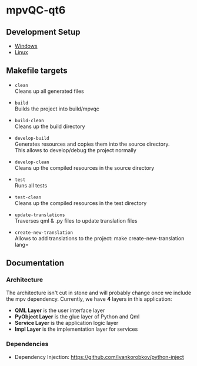 # mpvQC-qt6

## Development Setup

* [Windows](docs/developer/dev-env-windows.md)
* [Linux](docs/developer/dev-env-linux.md)

## Makefile targets

* `clean`  
  Cleans up all generated files


* `build`  
  Builds the project into build/mpvqc
* `build-clean`  
  Cleans up the build directory


* `develop-build`  
  Generates resources and copies them into the source directory.  
  This allows to develop/debug the project normally
* `develop-clean`  
  Cleans up the compiled resources in the source directory


* `test`  
  Runs all tests
* `test-clean`  
  Cleans up the compiled resources in the test directory


* `update-translations`  
  Traverses qml & .py files to update translation files
* `create-new-translation`  
  Allows to add translations to the project: make create-new-translation lang=<locale>

## Documentation

### Architecture

The architecture isn't cut in stone and will probably change once we include the mpv dependency. Currently, we have
**4** layers in this application:

* **QML Layer** is the user interface layer
* **PyObject Layer** is the glue layer of Python and Qml
* **Service Layer** is the application logic layer
* **Impl Layer** is the implementation layer for services

### Dependencies

* Dependency Injection: https://github.com/ivankorobkov/python-inject
